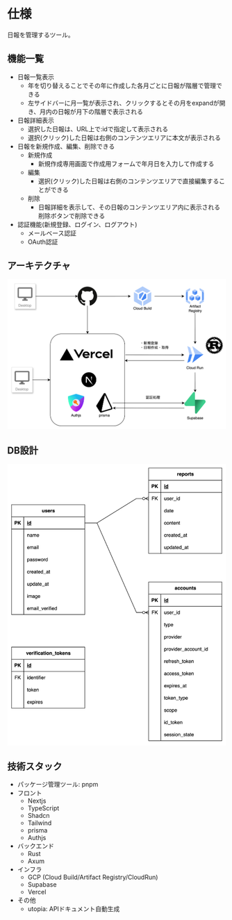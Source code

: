 # 仕様
日報を管理するツール。

## 機能一覧
- 日報一覧表示
  * 年を切り替えることでその年に作成した各月ごとに日報が階層で管理できる
  * 左サイドバーに月一覧が表示され、クリックするとその月をexpandが開き、月内の日報が月下の階層で表示される
- 日報詳細表示
  * 選択した日報は、URL上で:idで指定して表示される
  * 選択(クリック)した日報は右側のコンテンツエリアに本文が表示される
- 日報を新規作成、編集、削除できる
  * 新規作成
    * 新規作成専用画面で作成用フォームで年月日を入力して作成する
  * 編集
    * 選択(クリック)した日報は右側のコンテンツエリアで直接編集することができる
  * 削除
    * 日報詳細を表示して、その日報のコンテンツエリア内に表示される削除ボタンで削除できる
- 認証機能(新規登録、ログイン、ログアウト)
  * メールベース認証
  * OAuth認証

## アーキテクチャ
![アーキテクチャ](./images/architect.png)

## DB設計
![テーブル設計](./images/tables.png)

## 技術スタック
- パッケージ管理ツール: pnpm
- フロント
  * Nextjs
  * TypeScript
  * Shadcn
  * Tailwind
  * prisma
  * Authjs
- バックエンド
  * Rust
  * Axum
- インフラ
  * GCP (Cloud Build/Artifact Registry/CloudRun)
  * Supabase
  * Vercel
- その他
  * utopia: APIドキュメント自動生成